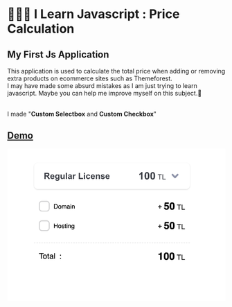 # 👨🏼‍💻 I Learn Javascript : Price Calculation<br/>
## My First Js Application<br/>
This application is used to calculate the total price when adding or removing extra products on ecommerce sites such as Themeforest. <br/>
I may have made some absurd mistakes as I am just trying to learn javascript. Maybe you can help me improve myself on this subject.🌟 <br/><br/>

I made "**Custom Selectbox** and **Custom Checkbox**"

## [Demo](https://codepen.io/tayfunn/pen/eYZVVKj)

![Demo Cover](https://raw.githubusercontent.com/tayfunhakyemez/price-calculation/master/cover.png)
